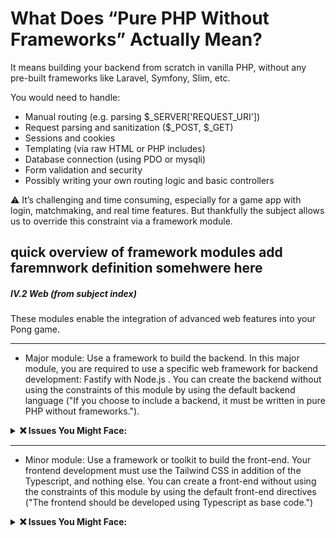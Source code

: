 # What Does “Pure PHP Without Frameworks” Actually Mean?
It means building your backend from scratch in vanilla PHP, without any pre-built frameworks like Laravel, Symfony, Slim, etc.

You would need to handle:
- Manual routing (e.g. parsing $_SERVER['REQUEST_URI'])
- Request parsing and sanitization ($_POST, $_GET)
- Sessions and cookies
- Templating (via raw HTML or PHP includes)
- Database connection (using PDO or mysqli)
- Form validation and security
- Possibly writing your own routing logic and basic controllers
  
⚠️ It’s challenging and time consuming, especially for a game app with login, matchmaking, and real time features.
But thankfully the subject allows us to override this constraint via a framework module.



## quick overview of framework modules **add faremnwork definition somehwere here**
##### IV.2 Web (from subject index)

These modules enable the integration of advanced web features into your Pong game.

----
- Major module: Use a framework to build the backend.
In this major module, you are required to use a specific web framework for backend
development: Fastify with Node.js .
You can create the backend without using the constraints of this
module by using the default backend language ("If you choose to include a backend, it must be written in pure PHP without
frameworks.").

<details>
  <summary><strong>❌ Issues You Might Face:</strong></summary>

- Conflict with Default Backend Language Enabling this module overrides the requirement to use pure PHP.  So you cannot use PHP at all in your backend if this module is active.
- Incompatible with Modules Expecting PHP-based Functionality Modules that assume native PHP functions (e.g. mailers, file handlers, or legacy scripts) may not work.
- You Must Follow Fastify’s Structure Routes, handlers, WebSocket support — everything must conform to Fastify’s conventions.
- Added Setup Complexity You’ll need Node.js tooling, TypeScript config (if used), and probably module bundling.
- Docker Adjustments Fastify needs different ports, environment setup, and build layers than a PHP-based backend especially tricky in rootless Docker.
- Conflict with Default Backend Language Enabling this module overrides the requirement to use pure PHP. → So you cannot use PHP at all in your backend if this module is active.
- Incompatible with Modules Expecting PHP-based Functionality Modules that assume native PHP functions (e.g. mailers, file handlers, or legacy scripts) may not work.
- You Must Follow Fastify’s Structure Routes, handlers, WebSocket support — everything must conform to Fastify’s conventions.
- Added Setup Complexity You’ll need Node.js tooling, TypeScript config (if used), and probably module bundling.
- Docker Adjustments Fastify needs different ports, environment setup, and build layers than a PHP-based backend — especially tricky in rootless Docker.
❌ Cannot reuse PHP’s session_start(), $_COOKIE, etc.

❌ Cannot reuse any PHP code — the language is gone

Instead, you’ll use Fastify-compatible systems:

✅ fastify-jwt or fastify-cookie for tokens/sessions

✅ Middleware for authentication checks

✅ JSON-based validation with fastify-schema
</details>

---
- Minor module: Use a framework or toolkit to build the front-end.
Your frontend development must use the Tailwind CSS in addition of the Typescript, and nothing else.
You can create a front-end without using the constraints of this
module by using the default front-end directives ("The frontend should be developed using Typescript as base code.")

<details>
  <summary><strong>❌ Issues You Might Face:</strong></summary>

- Frontend Is Now Restricted to Tailwind + TS Only You cannot use other CSS libraries (e.g. Bootstrap, Bulma) or raw CSS styles. → All styling must be done using Tailwind classes.
- No JS Frameworks Allowed React, Vue, Svelte? ✖️ Not permitted in this module unless explicitly allowed elsewhere.
- Component Logic Must Stay within TypeScript You’ll need to handle game UI, DOM updates, and animations using raw TypeScript instead of high-level abstractions.
- Bundling Required Likely need a build tool (e.g. Vite or Webpack) to process Tailwind and TypeScript correctly.

</details>
